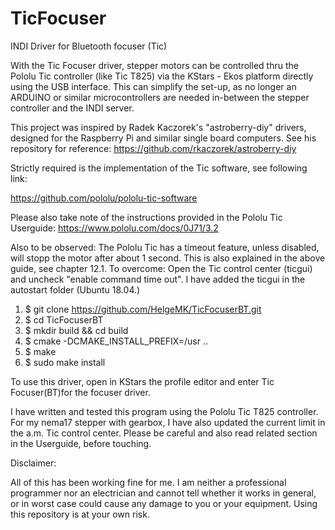 # TicFocuser
INDI Driver for Bluetooth focuser (Tic)

With the Tic Focuser driver, stepper motors can be controlled thru the Pololu Tic controller (like Tic T825) via the KStars - Ekos platform directly using the USB interface. This can simplify the set-up, as no longer an ARDUINO or similar microcontrollers are needed in-between the stepper controller and the INDI server. 

This project was inspired by Radek Kaczorek's "astroberry-diy" drivers, designed for the Raspberry Pi and similar single board computers. See his repository for reference: https://github.com/rkaczorek/astroberry-diy

Strictly required is the implementation of the Tic software, see following link:

https://github.com/pololu/pololu-tic-software

Please also take note of the instructions provided in the Pololu Tic Userguide:
https://www.pololu.com/docs/0J71/3.2

Also to be observed: The Pololu Tic has a timeout feature, unless disabled, will stopp the motor after about 1 second. This is also explained in the above guide, see chapter 12.1. To overcome: Open the Tic control center (ticgui) and uncheck "enable command time  out". I have added the ticgui in the autostart folder (Ubuntu 18.04.)

1) $ git clone https://github.com/HelgeMK/TicFocuserBT.git
2) $ cd TicFocuserBT
3) $ mkdir build && cd build
4) $ cmake -DCMAKE_INSTALL_PREFIX=/usr ..
5) $ make
6) $ sudo make install

To use this driver, open in KStars the profile editor and enter Tic Focuser(BT)for the focuser driver.

I have written and tested this program using the Pololu Tic T825 controller. For my nema17 stepper with gearbox, I have also updated the current limit in the a.m. Tic control center. Please be careful and also read related section in the Userguide, before touching.

Disclaimer:

All of this has been working fine for me. I am neither a professional programmer nor an electrician and cannot tell whether it works in general, or in worst case could cause any damage to you or your equipment. Using this repository is at your own risk.
